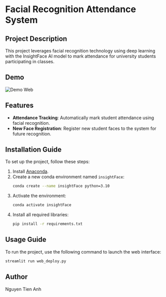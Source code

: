 
# Facial Recognition Attendance System

## Project Description
This project leverages facial recognition technology using deep learning with the InsightFace AI model to mark attendance for university students participating in classes.


## Demo
![Demo Web](demo_web.gif)


## Features
- **Attendance Tracking**: Automatically mark student attendance using facial recognition.
- **New Face Registration**: Register new student faces to the system for future recognition.

## Installation Guide
To set up the project, follow these steps:

1. Install [Anaconda](https://www.anaconda.com/).
2. Create a new conda environment named `insightFace`:
   ```bash
   conda create --name insightFace python=3.10
   ```
3. Activate the environment:
   ```bash
   conda activate insightFace
   ```
4. Install all required libraries:
   ```bash
   pip install -r requirements.txt
   ```

## Usage Guide
To run the project, use the following command to launch the web interface:
```bash
streamlit run web_deploy.py
```


## Author
Nguyen Tien Anh
